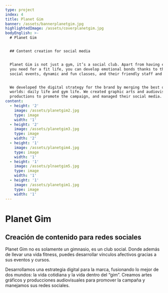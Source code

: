 ```yaml
---
type: project
index: 4
title: Planet Gim
banner: /assets/bannerplanetgim.jpg
highlightedImage: /assets/coverplanetgim.jpg
bodyEnglish: >-
  # Planet Gim


  ## Content creation for social media


  Planet Gim is not just a gym, it’s a social club. Apart from having everything
  you need for a fit life, you can develop emotional bonds thanks to their known
  social events, dynamic and fun classes, and their friendly staff and members.


  We developed the digital strategy for the brand by merging the best of both
  worlds: daily life and gym life. We created graphic arts and audiovisual
  productions to promote the campaign, and managed their social media.
content:
  - height: '2'
    image: /assets/planetgim2.jpg
    type: image
    width: '1'
  - height: '2'
    image: /assets/planetgim3.jpg
    type: image
    width: '2'
  - height: '1'
    image: /assets/planetgim4.jpg
    type: image
    width: '1'
  - height: '1'
    image: /assets/plnaetgim5.jpg
    type: image
    width: '1'
  - height: '1'
    image: /assets/planetgim1.jpg
    type: image
    width: '1'
---
```

# Planet Gim

## Creación de contenido para redes sociales

Planet Gim no es solamente un gimnasio, es un club social. Donde además de llevar una vida fitness, puedes desarrollar vínculos afectivos gracias a sus eventos y cursos.

Desarrollamos una estrategia digital para la marca, fusionando lo mejor de dos mundos: la vida cotidiana y la vida dentro del “gim”. Creamos artes gráficos y producciones audiovisuales para promover la campaña y manejamos sus redes sociales.
